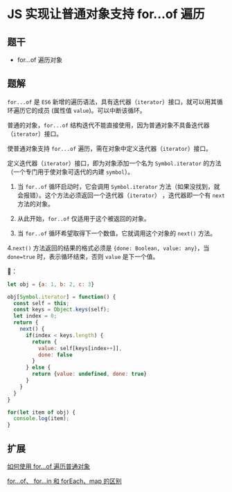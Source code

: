 # JS 实现让普通对象支持 for...of 遍历

## 题干

- for...of 遍历对象

## 题解


`for...of` 是 `ES6` 新增的遍历语法，具有迭代器（`iterator`）接口，就可以用其循环遍历它的成员 (属性值 `value`)。可以中断该循环。

普通的对象，`for...of` 结构迭代不能直接使用，因为普通对象不具备迭代器（`iterator`）接口。

使普通对象支持 `for...of` 遍历，需在对象中定义迭代器（`iterator`）接口。

定义迭代器（`iterator`）接口，即为对象添加一个名为 `Symbol.iterator` 的方法（一个专门用于使对象可迭代的内建 `symbol`）。

1. 当 `for..of` 循环启动时，它会调用 `Symbol.iterator` 方法（如果没找到，就会报错）。这个方法必须返回一个迭代器（`iterator`） ，迭代器即一个有 `next` 方法的对象。

2. 从此开始，`for..of` 仅适用于这个被返回的对象。

3. 当 `for..of` 循环希望取得下一个数值，它就调用这个对象的 `next()` 方法。

4.`next()` 方法返回的结果的格式必须是 `{done: Boolean, value: any}`，当 `done=true` 时，表示循环结束，否则 `value` 是下一个值。


🌰：

```js
let obj = {a: 1, b: 2, c: 3}

obj[Symbol.iterator] = function() {
  const self = this;
  const keys = Object.keys(self);
  let index = 0;
  return {
    next() {
      if(index < keys.length) {
        return {
          value: self[keys[index++]],
          done: false
        }
      } else {
        return {value: undefined, done: true}
      }
    }
  }
}

for(let item of obj) {
  console.log(item); 
}
```



## 扩展

[如何使用 for...of 遍历普通对象](../core/030object/030050_forof_in_object.md)

[for...of、 for...in 和 forEach、map 的区别](../core/040array/040060_foreach_map_forof_forin.md)